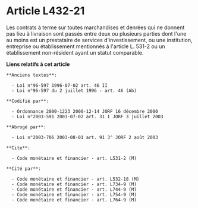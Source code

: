 # Article L432-21

Les contrats à terme sur toutes marchandises et denrées qui ne donnent pas lieu à livraison sont passés entre deux ou
plusieurs parties dont l'une au moins est un prestataire de services d'investissement, ou une institution, entreprise ou
établissement mentionnés à l'article L. 531-2 ou un établissement non-résident ayant un statut comparable.

**Liens relatifs à cet article**

	**Anciens textes**:

	  - Loi n°96-597 1996-07-02 art. 46 II
	  - Loi n°96-597 du 2 juillet 1996 - art. 46 (Ab)

	**Codifié par**:

	  - Ordonnance 2000-1223 2000-12-14 JORF 16 décembre 2000
	  - Loi n°2003-591 2003-07-02 art. 31 I JORF 3 juillet 2003

	**Abrogé par**:

	  - Loi n°2003-706 2003-08-01 art. 91 3° JORF 2 août 2003

	**Cite**:

	  - Code monétaire et financier - art. L531-2 (M)

	**Cité par**:

	  - Code monétaire et financier - art. L532-18 (M)
	  - Code monétaire et financier - art. L734-9 (M)
	  - Code monétaire et financier - art. L744-9 (M)
	  - Code monétaire et financier - art. L754-9 (M)
	  - Code monétaire et financier - art. L764-9 (M)
